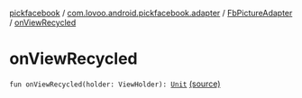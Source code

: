 [pickfacebook](../../index.md) / [com.lovoo.android.pickfacebook.adapter](../index.md) / [FbPictureAdapter](index.md) / [onViewRecycled](./on-view-recycled.md)

# onViewRecycled

`fun onViewRecycled(holder: ViewHolder): `[`Unit`](https://kotlinlang.org/api/latest/jvm/stdlib/kotlin/-unit/index.html) [(source)](https://github.com/lovoo/android-pickpic/blob/master/pickfacebook/src/main/kotlin/com/lovoo/android/pickfacebook/adapter/FbPictureAdapter.kt#L54)